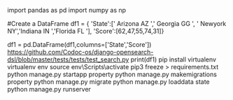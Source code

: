 import pandas as pd
import numpy as np
 
#Create a DataFrame
df1 = {
    'State':[' Arizona AZ ',' Georgia GG ', ' Newyork NY','Indiana IN ','Florida FL '],
   'Score':[62,47,55,74,31]}
 
df1 = pd.DataFrame(df1,columns=['State','Score'])
https://github.com/Codoc-os/django-opensearch-dsl/blob/master/tests/tests/test_search.py
print(df1)
pip install virtualenv
virtualenv env
source env\\Scripts\\activate
pip3 freeze > requirements.txt  
python manage.py startapp property
python manage.py makemigrations property
python manage.py migrate
python manage.py loaddata state
python manage.py runserver